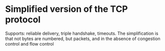 # Simplified version of the TCP protocol

Supports: reliable delivery, triple handshake, timeouts.
The simplification is that not bytes are numbered, but packets, and in the absence of congestion control and flow control
